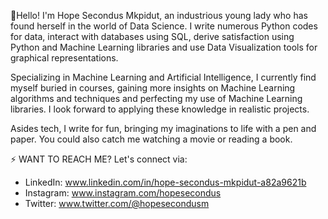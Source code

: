 👋Hello! I'm Hope Secondus Mkpidut, an industrious young lady who has found herself in the world of Data Science. I write numerous Python codes for data, interact with databases using SQL, derive satisfaction using Python and Machine Learning libraries and use Data Visualization tools for graphical representations.

Specializing in Machine Learning and Artificial Intelligence, I currently find myself buried in courses, gaining more insights on Machine Learning algorithms and techniques and perfecting my use of Machine Learning libraries. I look forward to applying these knowledge in realistic projects.

Asides tech, I write for fun, bringing my imaginations to life with a pen and paper. You could also catch me watching a movie or reading a book.

⚡ WANT TO REACH ME? Let's connect via:

- LinkedIn: www.linkedin.com/in/hope-secondus-mkpidut-a82a9621b
- Instagram: www.instagram.com/hopesecondus
- Twitter: www.twitter.com/@hopesecondusm
  

<!---
hopesecondus/hopesecondus is a ✨ special ✨ repository because its `README.md` (this file) appears on your GitHub profile.
You can click the Preview link to take a look at your changes.
--->
